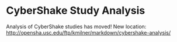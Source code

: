 # CyberShake Study Analysis

Analysis of CyberShake studies has moved! New location: http://opensha.usc.edu/ftp/kmilner/markdown/cybershake-analysis/
